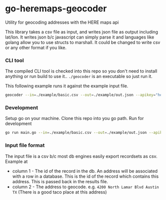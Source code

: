 # go-heremaps-geocoder

Utility for geocoding addresses with the HERE maps api

This library takes a csv file as input, and writes json file as output including lat/lon. It writes json b/c javascript can simply parse it and languages like golang allow you to use structs to marshall. It could be changed to write csv or any other format if you like.

### CLI tool

The compiled CLI tool is checked into this repo so you don't need to install anything or run build to use it.. `./geocoder` is an executable so just run it. 


This following example runs it against the example input file.
```bash
geocoder --in=./example/basic.csv --out=./example/out.json --apikey="here-maps-api-key"
```

### Development

Setup go on your machine. Clone this repo into you go path. Run for development

```bash
go run main.go --in=./example/basic.csv --out=./example/out.json --apikey="here-maps-api-key"
```

### Input file format

The input file is a csv b/c most db engines easily export recordsets as csv. Example at [](./in.csv)

* column 1 - The id of the record in the db. An address will be associated with a row in a database. This is the id of the record which contains this address. This is passed back in the results file.
* column 2 - The address to geocode. e.g. `4200 North Lamar Blvd Austin TX` (There is a good taco place at this address)
